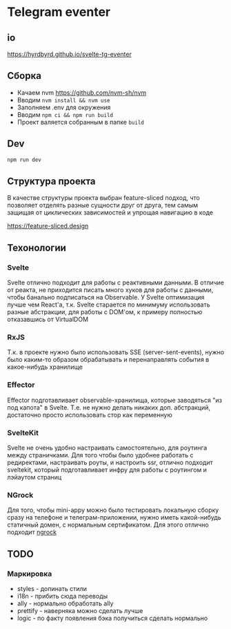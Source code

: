 # Telegram eventer

## io

https://hyrdbyrd.github.io/svelte-tg-eventer

## Сборка

- Качаем nvm https://github.com/nvm-sh/nvm
- Вводим ```nvm install && nvm use```
- Заполняем .env для окружения
- Вводим ```npm ci && npm run build```
- Проект валяется собранным в папке `build`

## Dev

```bash
npm run dev
```

## Структура проекта

В качестве структуры проекта выбран feature-sliced подход, что позволяет отделять разные сущности друг от друга, тем самым защищая от циклических зависимостей и упрощая навигацию в коде

https://feature-sliced.design

## Техонологии

### Svelte

Svelte отлично подходит для работы с реактивными данными. В отличие от реакта, не приходится писать много хуков для работы с данными, чтобы банально подписаться на Observable. У Svelte оптимизация лучше чем React'a, т.к. Svelte старается по минимуму использовать разные абстракции, для работы с DOM'ом, к примеру полностью отказавшись от VirtualDOM

### RxJS

Т.к. в проекте нужно было использовать SSE (server-sent-events), нужно было каким-то образом обрабатывать и перенаправлять события в какое-нибудь хранилище

### Effector

Effector подготавливает observable-хранилища, которые заводяться "из под капота" в Svelte. Т.е. не нужно делать никаких доп. абстракций, достаточно просто использовать стор как переменную

### SvelteKit

Svelte не очень удобно настраивать самостоятельно, для роутинга между страничками. Для того чтобы было удобнее работать с редиректами, настраивать роуты, и настроить ssr, отлично подходит sveltekit, который подготавливает инфру для работы с роутингом и лэйаутом страниц

### NGrock

Для того, чтобы mini-appу можно было тестировать локальную сборку сразу на телефоне и телеграм-приложении, нужно иметь какой-нибудь статичный домен, с нормальным сертификатом. Для этого отлично подходит [ngrock](https://ngrok.com/)

## TODO

### Маркировка

- styles - допинать стили
- i18n - прибить сюда переводы
- ally - нормально обработать ally
- prettify - наверняка можно сделать лучше
- logic - по факту появления бэка получиться сделать нормально
